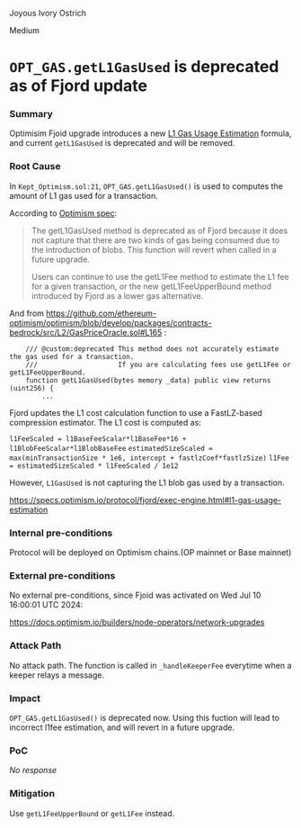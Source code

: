 Joyous Ivory Ostrich

Medium

# `OPT_GAS.getL1GasUsed` is deprecated as of Fjord update

### Summary

Optimisim Fjoid upgrade introduces a new [L1 Gas Usage Estimation](https://specs.optimism.io/protocol/fjord/predeploys.html#l1-gas-usage-estimation) formula, and current `getL1GasUsed` is deprecated and will be removed.

### Root Cause


In `Kept_Optimism.sol:21`, `OPT_GAS.getL1GasUsed()` is used to computes the amount of L1 gas used for a transaction.

According to [Optimism spec](https://specs.optimism.io/protocol/fjord/predeploys.html#l1-gas-usage-estimation):

> The getL1GasUsed method is deprecated as of Fjord because it does not capture that there are two kinds of gas being consumed due to the introduction of blobs. This function will revert when called in a future upgrade.
>
> Users can continue to use the getL1Fee method to estimate the L1 fee for a given transaction, or the new getL1FeeUpperBound method introduced by Fjord as a lower gas alternative.

And from https://github.com/ethereum-optimism/optimism/blob/develop/packages/contracts-bedrock/src/L2/GasPriceOracle.sol#L165 :

```solidity
    /// @custom:deprecated This method does not accurately estimate the gas used for a transaction.
    ///                    If you are calculating fees use getL1Fee or getL1FeeUpperBound.
    function getL1GasUsed(bytes memory _data) public view returns (uint256) {
        ...
```

Fjord updates the L1 cost calculation function to use a FastLZ-based compression estimator. The L1 cost is computed as:

`l1FeeScaled = l1BaseFeeScalar*l1BaseFee*16 + l1BlobFeeScalar*l1BlobBaseFee`
`estimatedSizeScaled = max(minTransactionSize * 1e6, intercept + fastlzCoef*fastlzSize)`
`l1Fee = estimatedSizeScaled * l1FeeScaled / 1e12`

However, `L1GasUsed` is not capturing the L1 blob gas used by a transaction.

https://specs.optimism.io/protocol/fjord/exec-engine.html#l1-gas-usage-estimation

### Internal pre-conditions

Protocol will be deployed on Optimism chains.(OP mainnet or Base mainnet)

### External pre-conditions

No external pre-conditions, since Fjoid was activated on Wed Jul 10 16:00:01 UTC 2024:

https://docs.optimism.io/builders/node-operators/network-upgrades

### Attack Path

No attack path. The function is called in `_handleKeeperFee` everytime when a keeper relays a message.

### Impact

`OPT_GAS.getL1GasUsed()` is deprecated now. Using this fuction will lead to incorrect l1fee estimation, and will revert in a future upgrade.

### PoC

_No response_

### Mitigation

Use `getL1FeeUpperBound` or `getL1Fee` instead.
